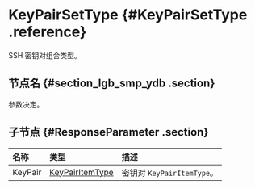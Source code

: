 # KeyPairSetType {#KeyPairSetType .reference}

SSH 密钥对组合类型。

## 节点名 {#section_lgb_smp_ydb .section}

参数决定。

## 子节点 {#ResponseParameter .section}

|名称|类型|描述|
|:-|:-|:-|
|KeyPair|[KeyPairItemType](intl.zh-CN/API参考/数据类型/KeyPairItemType.md#)|密钥对 `KeyPairItemType`。|

